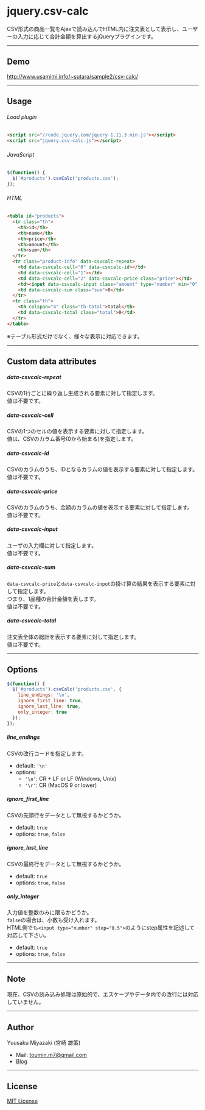 # jquery.csv-calc
CSV形式の商品一覧をAjaxで読み込んでHTML内に注文表として表示し、ユーザーの入力に応じて合計金額を算出するjQueryプラグインです。  

- - -
## Demo
http://www.usamimi.info/~sutara/sample2/csv-calc/

- - -
## Usage
###### Load plugin
```html
<script src="//code.jquery.com/jquery-1.11.3.min.js"></script>
<script src="jquery.csv-calc.js"></script>
```

###### JavaScript
```javascript
$(function() {
  $('#products').csvCalc('products.csv');
});
```

###### HTML
```html
<table id="products">
  <tr class="th">
    <th>id</th>
    <th>name</th>
    <th>price</th>
    <th>amount</th>
    <th>sum</th>
  </tr>
  <tr class="product-info" data-csvcalc-repeat>
    <td data-csvcalc-cell="0" data-csvcalc-id></td>
    <td data-csvcalc-cell="1"></td>
    <td data-csvcalc-cell="2" data-csvcalc-price class="price"></td>
    <td><input data-csvcalc-input class="amount" type="number" min="0" value="0"></td>
    <td data-csvcalc-sum class="sum">0</td>
  </tr>
  <tr class="th">
    <th colspan="4" class="th-total">total</th>
    <td data-csvcalc-total class="total">0</td>
  </tr>
</table>
```

※テーブル形式だけでなく、様々な表示に対応できます。

- - -
## Custom data attributes
##### data-csvcalc-repeat
CSVの1行ごとに繰り返し生成される要素に対して指定します。  
値は不要です。

##### data-csvcalc-cell
CSVの1つのセルの値を表示する要素に対して指定します。  
値は、CSVのカラム番号(0から始まる)を指定します。

##### data-csvcalc-id
CSVのカラムのうち、IDとなるカラムの値を表示する要素に対して指定します。  
値は不要です。

##### data-csvcalc-price
CSVのカラムのうち、金額のカラムの値を表示する要素に対して指定します。  
値は不要です。

##### data-csvcalc-input
ユーザの入力欄に対して指定します。  
値は不要です。

##### data-csvcalc-sum
`data-csvcalc-price`と`data-csvcalc-input`の掛け算の結果を表示する要素に対して指定します。  
つまり、1品種の合計金額を表します。  
値は不要です。

##### data-csvcalc-total
注文表全体の総計を表示する要素に対して指定します。  
値は不要です。

- - -
## Options
```javascript
$(function() {
  $('#products').csvCalc('products.csv', {
    line_endings: '\n',
    ignore_first_line: true,
    ignore_last_line: true,
    only_integer: true
  });
});
```

##### line\_endings
CSVの改行コードを指定します。

- default: `'\n'`
- options:
    - `'\n'`: CR + LF or LF (Windows, Unix)
    - `'\r'`: CR (MacOS 9 or lower)

##### ignore\_first\_line
CSVの先頭行をデータとして無視するかどうか。

- default: `true`
- options: `true`, `false`

##### ignore\_last\_line
CSVの最終行をデータとして無視するかどうか。

- default: `true`
- options: `true`, `false`

##### only\_integer
入力値を整数のみに限るかどうか。  
`false`の場合は、小数も受け入れます。  
HTML側でも`<input type="number" step="0.5">`のようにstep属性を記述して対応して下さい。

- default: `true`
- options: `true`, `false`

- - -
## Note
現在、CSVの読み込み処理は原始的で、エスケープやデータ内での改行には対応していません。

- - -
## Author
Yuusaku Miyazaki (宮崎 雄策)

- Mail: toumin.m7@gmail.com
- [Blog](//sutara79.hatenablog.com/entry/2015/08/29/104513)

- - -
## License
[MIT License](http://www.opensource.org/licenses/mit-license.php)